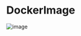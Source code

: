 # DockerImage
![image](https://github.com/user-attachments/assets/80438bb5-b26f-4fa6-b600-7f1893ec5d5b)
